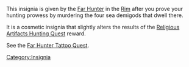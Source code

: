 This insignia is given by the [Far Hunter](Far_Hunter "wikilink") in the
[Rim](:Category:Rim.md "wikilink") after you prove your hunting prowess
by murdering the four sea demigods that dwell there.

It is a cosmetic insignia that slightly alters the results of the
[Religious Artifacts Hunting
Quest](Religious_Artifacts_Hunting_Quest "wikilink") reward.

See the [Far Hunter Tattoo Quest](Far_Hunter_Tattoo_Quest "wikilink").

[Category:Insignia](Category:Insignia "wikilink")

